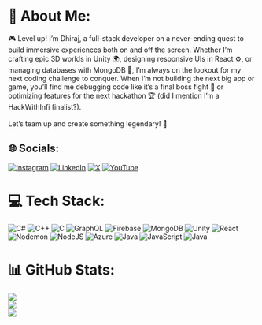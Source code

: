 # 💫 About Me:
🎮 Level up! I’m Dhiraj, a full-stack developer on a never-ending quest to build immersive experiences both on and off the screen. Whether I’m crafting epic 3D worlds in Unity 🌍, designing responsive UIs in React ⚙️, or managing databases with MongoDB 💾, I’m always on the lookout for my next coding challenge to conquer. When I’m not building the next big app or game, you’ll find me debugging code like it’s a final boss fight 👾 or optimizing features for the next hackathon 🏆 (did I mention I’m a HackWithInfi finalist?).<br><br>Let’s team up and create something legendary! 🚀


## 🌐 Socials:
[![Instagram](https://img.shields.io/badge/Instagram-%23E4405F.svg?logo=Instagram&logoColor=white)](https://instagram.com/dhiraj_karangale) [![LinkedIn](https://img.shields.io/badge/LinkedIn-%230077B5.svg?logo=linkedin&logoColor=white)](https://linkedin.com/in/dhiraj-karangale-464ab91bb) [![X](https://img.shields.io/badge/X-black.svg?logo=X&logoColor=white)](https://x.com/dhirajkarangale) [![YouTube](https://img.shields.io/badge/YouTube-%23FF0000.svg?logo=YouTube&logoColor=white)](https://youtube.com/@dhirajkarangale) 

# 💻 Tech Stack:
![C#](https://img.shields.io/badge/c%23-%23239120.svg?style=flat&logo=csharp&logoColor=white) ![C++](https://img.shields.io/badge/c++-%2300599C.svg?style=flat&logo=c%2B%2B&logoColor=white) ![C](https://img.shields.io/badge/c-%2300599C.svg?style=flat&logo=c&logoColor=white) ![GraphQL](https://img.shields.io/badge/-GraphQL-E10098?style=flat&logo=graphql&logoColor=white) ![Firebase](https://img.shields.io/badge/firebase-a08021?style=flat&logo=firebase&logoColor=ffcd34) ![MongoDB](https://img.shields.io/badge/MongoDB-%234ea94b.svg?style=flat&logo=mongodb&logoColor=white) ![Unity](https://img.shields.io/badge/unity-%23000000.svg?style=flat&logo=unity&logoColor=white) ![React](https://img.shields.io/badge/react-%2320232a.svg?style=flat&logo=react&logoColor=%2361DAFB) ![Nodemon](https://img.shields.io/badge/NODEMON-%23323330.svg?style=flat&logo=nodemon&logoColor=%BBDEAD) ![NodeJS](https://img.shields.io/badge/node.js-6DA55F?style=flat&logo=node.js&logoColor=white) ![Azure](https://img.shields.io/badge/azure-%230072C6.svg?style=flat&logo=microsoftazure&logoColor=white) ![Java](https://img.shields.io/badge/java-%23ED8B00.svg?style=flat&logo=openjdk&logoColor=white) ![JavaScript](https://img.shields.io/badge/javascript-%23323330.svg?style=flat&logo=javascript&logoColor=%23F7DF1E) ![Java](https://img.shields.io/badge/java-%23ED8B00.svg?style=flat&logo=openjdk&logoColor=white)
# 📊 GitHub Stats:
![](https://github-readme-stats.vercel.app/api?username=dhirajkarangale&theme=react&hide_border=false&include_all_commits=true&count_private=true)<br/>
![](https://github-readme-streak-stats.herokuapp.com/?user=dhirajkarangale&theme=react&hide_border=false)<br/>
![](https://github-readme-stats.vercel.app/api/top-langs/?username=dhirajkarangale&theme=react&hide_border=false&include_all_commits=true&count_private=true&layout=compact)
